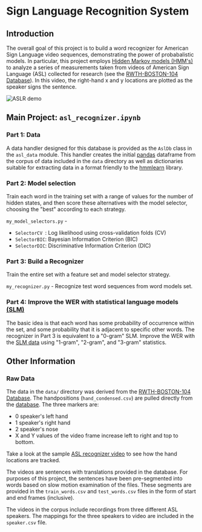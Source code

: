 # Sign Language Recognition System

## Introduction

The overall goal of this project is to build a word recognizer for American Sign Language video sequences, demonstrating the power of probabalistic models. In particular, this project employs [Hidden Markov models (HMM's)](https://en.wikipedia.org/wiki/Hidden_Markov_model) to analyze a series of measurements taken from videos of American Sign Language (ASL) collected for research (see the [RWTH-BOSTON-104 Database](http://www-i6.informatik.rwth-aachen.de/~dreuw/database-rwth-boston-104.php)). In this video, the right-hand x and y locations are plotted as the speaker signs the sentence.

![ASLR demo](http://www-i6.informatik.rwth-aachen.de/~dreuw/images/demosample.png)


## Main Project: `asl_recognizer.ipynb`

### Part 1: Data

A data handler designed for this database is provided as the `AslDb` class in the `asl_data` module. This handler creates the initial [pandas](http://pandas.pydata.org/pandas-docs/stable/) dataframe from the corpus of data included in the `data` directory as well as dictionaries suitable for extracting data in a format friendly to the [hmmlearn](https://hmmlearn.readthedocs.io/en/latest/) library.

### Part 2: Model selection

Train each word in the training set with a range of values for the number of hidden states, and then score these alternatives with the model selector, choosing the "best" according to each strategy.

`my_model_selectors.py` - 
- `SelectorCV `: Log likelihood using cross-validation folds (CV)
- `SelectorBIC`: Bayesian Information Criterion (BIC)
- `SelectorDIC`: Discriminative Information Criterion (DIC) 

### Part 3: Build a Recognizer

Train the entire set with a feature set and model selector strategy. 

`my_recognizer.py` - Recognize test word sequences from word models set.

### Part 4: Improve the WER with statistical language models [(SLM)](https://en.wikipedia.org/wiki/Language_model)

The basic idea is that each word has some probability of occurrence within the set, and some probability that it is adjacent to specific other words. The recognizer in Part 3 is equivalent to a "0-gram" SLM. Improve the WER with the [SLM data](ftp://wasserstoff.informatik.rwth-aachen.de/pub/rwth-boston-104/lm/) using "1-gram", "2-gram", and "3-gram" statistics. 


## Other Information

### Raw Data

The data in the `data/` directory was derived from the [RWTH-BOSTON-104 Database](http://www-i6.informatik.rwth-aachen.de/~dreuw/database-rwth-boston-104.php). The handpositions (`hand_condensed.csv`) are pulled directly from the [database](boston104.handpositions.rybach-forster-dreuw-2009-09-25.full.xml). The three markers are:

*   0  speaker's left hand
*   1  speaker's right hand
*   2  speaker's nose
*   X and Y values of the video frame increase left to right and top to bottom.

Take a look at the sample [ASL recognizer video](http://www-i6.informatik.rwth-aachen.de/~dreuw/download/021.avi) to see how the hand locations are tracked.

The videos are sentences with translations provided in the database. For purposes of this project, the sentences have been pre-segmented into words based on slow motion examination of the files. These segments are provided in the `train_words.csv` and `test_words.csv` files in the form of start and end frames (inclusive).

The videos in the corpus include recordings from three different ASL speakers. The mappings for the three speakers to video are included in the `speaker.csv` file.
